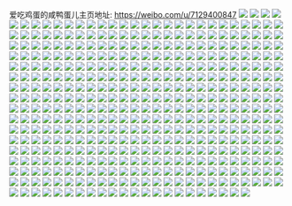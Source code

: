 爱吃鸡蛋的咸鸭蛋儿主页地址: https://weibo.com/u/7129400847 
![](https://wx4.sinaimg.cn/mw2000/007MueQfgy1h94nj8ilgaj32xu2ar1l0.jpg) 
![](https://wx4.sinaimg.cn/mw2000/007MueQfgy1h94njedvtcj32dc35sx6u.jpg) 
![](https://wx4.sinaimg.cn/mw2000/007MueQfgy1h94njgl034j32hh1s84qq.jpg) 
![](https://wx4.sinaimg.cn/mw2000/007MueQfgy1h94njj6xnhj31400u8b2a.jpg) 
![](https://wx4.sinaimg.cn/mw2000/007MueQfgy1h94njlr5dej318g0xcdtx.jpg) 
![](https://wx4.sinaimg.cn/mw2000/007MueQfgy1h94njkz8epj31400ue7wi.jpg) 
![](https://wx4.sinaimg.cn/mw2000/007MueQfgy1h94njrhq2mj335s28c1l1.jpg) 
![](https://wx4.sinaimg.cn/mw2000/007MueQfgy1h94njhggnij317o0xbtpm.jpg) 
![](https://wx4.sinaimg.cn/mw2000/007MueQfgy1h94njnm4f5j30u00oqk2s.jpg) 
![](https://wx4.sinaimg.cn/mw2000/007MueQfgy1h94njuq1mkj335s2dchdw.jpg) 
![](https://wx4.sinaimg.cn/mw2000/007MueQfgy1h94njxm8a0j32qc250x6p.jpg) 
![](https://wx4.sinaimg.cn/mw2000/007MueQfgy1h94nk09qwfj32q62bcx6p.jpg) 
![](https://wx4.sinaimg.cn/mw2000/007MueQfgy1h94nkqflc4j32vt254npg.jpg) 
![](https://wx4.sinaimg.cn/mw2000/007MueQfgy1h94nks0d6lj31j618tb29.jpg) 
![](https://wx4.sinaimg.cn/mw2000/007MueQfgy1h94nkkj8frj32dc2ag7wk.jpg) 
![](https://wx4.sinaimg.cn/mw2000/007MueQfgy1h94nkn0la7j32n91ve1ky.jpg) 
![](https://wx4.sinaimg.cn/mw2000/007MueQfgy1h94nkh6ikdj335s2dcqv8.jpg) 
![](https://wx4.sinaimg.cn/mw2000/007MueQfgy1h94nkd1ulxj32dc2ku7wj.jpg) 
![](https://wx4.sinaimg.cn/mw2000/007MueQfgy1h8m62kyfmij335s2dce85.jpg) 
![](https://wx4.sinaimg.cn/mw2000/007MueQfgy1h8m62i52k9j335s2dckjp.jpg) 
![](https://wx4.sinaimg.cn/mw2000/007MueQfgy1h8m62fbpayj32901tzhdu.jpg) 
![](https://wx4.sinaimg.cn/mw2000/007MueQfgy1h8m62mzu19j32yw298npf.jpg) 
![](https://wx4.sinaimg.cn/mw2000/007MueQfgy1h8m62r1zpuj335s2dchdw.jpg) 
![](https://wx4.sinaimg.cn/mw2000/007MueQfgy1h8m62oue3rj331327wkjn.jpg) 
![](https://wx4.sinaimg.cn/mw2000/007MueQfgy1h8m62u5on0j335s2dcx6r.jpg) 
![](https://wx4.sinaimg.cn/mw2000/007MueQfgy1h8m62dfxyfj335s2dc4qr.jpg) 
![](https://wx4.sinaimg.cn/mw2000/007MueQfgy1h8m62vu7dij32lj21nqv5.jpg) 
![](https://wx4.sinaimg.cn/mw2000/007MueQfgy1h8jy2ghlp1j337k2eob2b.jpg) 
![](https://wx4.sinaimg.cn/mw2000/007MueQfgy1h8jxyl67vnj32db2kmb2a.jpg) 
![](https://wx4.sinaimg.cn/mw2000/007MueQfgy1h8jxytwly7j32001iq7wh.jpg) 
![](https://wx4.sinaimg.cn/mw2000/007MueQfgy1h8jxzdqmaoj32b727lx6p.jpg) 
![](https://wx4.sinaimg.cn/mw2000/007MueQfgy1h8jxyz0eixj31hc14519i.jpg) 
![](https://wx4.sinaimg.cn/mw2000/007MueQfgy1h8jxy2aj02j335s2eknpj.jpg) 
![](https://wx4.sinaimg.cn/mw2000/007MueQfgy1h8jxzlvi62j31t81e1qv5.jpg) 
![](https://wx4.sinaimg.cn/mw2000/007MueQfgy1h8jy1l8noej31su1i04qq.jpg) 
![](https://wx4.sinaimg.cn/mw2000/007MueQfgy1h8jy18rvp9j335s2ewe8g.jpg) 
![](https://wx4.sinaimg.cn/mw2000/007MueQfgy1h8jy200umhj335s2dc1l0.jpg) 
![](https://wx4.sinaimg.cn/mw2000/007MueQfgy1h8jy3n6ubrj337k2eoqv6.jpg) 
![](https://wx4.sinaimg.cn/mw2000/007MueQfgy1h8jy3wkg2zj337k2eoe83.jpg) 
![](https://wx4.sinaimg.cn/mw2000/007MueQfgy1h8jy32asboj335s2dc1l2.jpg) 
![](https://wx4.sinaimg.cn/mw2000/007MueQfgy1h8jy3d6pyyj32vv24we82.jpg) 
![](https://wx4.sinaimg.cn/mw2000/007MueQfgy1h8jy47kimaj32t828ge82.jpg) 
![](https://wx4.sinaimg.cn/mw2000/007MueQfgy1h8jy5hxeyij335s2dhb2g.jpg) 
![](https://wx4.sinaimg.cn/mw2000/007MueQfgy1h8jy66wam1j32u52ahx6q.jpg) 
![](https://wx4.sinaimg.cn/mw2000/007MueQfgy1h8hufoa2syj335s27jhdw.jpg) 
![](https://wx4.sinaimg.cn/mw2000/007MueQfgy1h8huczmwkwj335s2as1l9.jpg) 
![](https://wx4.sinaimg.cn/mw2000/007MueQfgy1h8hudt15s3j32bc2d4he1.jpg) 
![](https://wx4.sinaimg.cn/mw2000/007MueQfgy1h8huee6gsdj32ko21yx6p.jpg) 
![](https://wx4.sinaimg.cn/mw2000/007MueQfgy1h8hueq9h3oj31kw1e3kdh.jpg) 
![](https://wx4.sinaimg.cn/mw2000/007MueQfgy1h8huenbfauj323e24q7wi.jpg) 
![](https://wx4.sinaimg.cn/mw2000/007MueQfgy1h8hubjhthwj335s2dchdx.jpg) 
![](https://wx4.sinaimg.cn/mw2000/007MueQfgy1h8hubxm9g7j335s2dc1l0.jpg) 
![](https://wx4.sinaimg.cn/mw2000/007MueQfgy1h8hue5juqmj32da2kc7wj.jpg) 
![](https://wx4.sinaimg.cn/mw2000/007MueQfgy1h8huez354yj335s2dcx6s.jpg) 
![](https://wx4.sinaimg.cn/mw2000/007MueQfgy1h8hufw0bzmj335s2dc4qs.jpg) 
![](https://wx4.sinaimg.cn/mw2000/007MueQfgy1h8hufa9cc7j32dc2o24qr.jpg) 
![](https://wx4.sinaimg.cn/mw2000/007MueQfgy1h8gi27z5oij335s2dcqv8.jpg) 
![](https://wx4.sinaimg.cn/mw2000/007MueQfgy1h8gi1u7t09j331w28z4qs.jpg) 
![](https://wx4.sinaimg.cn/mw2000/007MueQfgy1h8gi1a2cmaj32qy27ke82.jpg) 
![](https://wx4.sinaimg.cn/mw2000/007MueQfgy1h8gi0xslr0j330a2bo1kz.jpg) 
![](https://wx4.sinaimg.cn/mw2000/007MueQfgy1h8gi08ibtuj32dc26qkjl.jpg) 
![](https://wx4.sinaimg.cn/mw2000/007MueQfgy1h8gi0gy0zhj32dc21ee81.jpg) 
![](https://wx4.sinaimg.cn/mw2000/007MueQfgy1h8bx8ckjerj335s2dckjl.jpg) 
![](https://wx4.sinaimg.cn/mw2000/007MueQfgy1h8bx8f1atcj335s2dcnpf.jpg) 
![](https://wx4.sinaimg.cn/mw2000/007MueQfgy1h8bx8oem6gj335s2dckjn.jpg) 
![](https://wx4.sinaimg.cn/mw2000/007MueQfgy1h8bx8k5jemj330i2dcb2b.jpg) 
![](https://wx4.sinaimg.cn/mw2000/007MueQfgy1h8bx8mp06ej32w225ub2a.jpg) 
![](https://wx4.sinaimg.cn/mw2000/007MueQfgy1h8bx8uurbcj33022a0u0z.jpg) 
![](https://wx4.sinaimg.cn/mw2000/007MueQfgy1h8bx8hb79cj32kz26w1ky.jpg) 
![](https://wx4.sinaimg.cn/mw2000/007MueQfgy1h8bx8r0bh1j331r2dcb2b.jpg) 
![](https://wx4.sinaimg.cn/mw2000/007MueQfgy1h8bx8sp88zj32dc2l1x6p.jpg) 
![](https://wx4.sinaimg.cn/mw2000/007MueQfgy1h82r0bs3erj335s2dckjl.jpg) 
![](https://wx4.sinaimg.cn/mw2000/007MueQfgy1h82r07p807j335s2dchdt.jpg) 
![](https://wx4.sinaimg.cn/mw2000/007MueQfgy1h82r0t6dpij335s2dce81.jpg) 
![](https://wx4.sinaimg.cn/mw2000/007MueQfgy1h82r0nsa75j335s2dc000.jpg) 
![](https://wx4.sinaimg.cn/mw2000/007MueQfgy1h82r0frw6ij32pm274x6p.jpg) 
![](https://wx4.sinaimg.cn/mw2000/007MueQfgy1h82r05nujgj335s2dc7wj.jpg) 
![](https://wx4.sinaimg.cn/mw2000/007MueQfgy1h82r0jvt37j32pu28fkjm.jpg) 
![](https://wx4.sinaimg.cn/mw2000/007MueQfgy1h82r0s5q77j32nw25mkjm.jpg) 
![](https://wx4.sinaimg.cn/mw2000/007MueQfgy1h82r0cmk6xj30o00u60y0.jpg) 
![](https://wx4.sinaimg.cn/mw2000/007MueQfgy1h7ui9binirj335s2dchdw.jpg) 
![](https://wx4.sinaimg.cn/mw2000/007MueQfgy1h7ui97ny1kj32uw21y1ky.jpg) 
![](https://wx4.sinaimg.cn/mw2000/007MueQfgy1h7ui94b1tgj325s204hdt.jpg) 
![](https://wx4.sinaimg.cn/mw2000/007MueQfgy1h7ui92u1m1j32xd2dcu0y.jpg) 
![](https://wx4.sinaimg.cn/mw2000/007MueQfgy1h7ui98e8m3j32dc2g01kx.jpg) 
![](https://wx4.sinaimg.cn/mw2000/007MueQfgy1h7ui99o0fbj32dc25u4qr.jpg) 
![](https://wx4.sinaimg.cn/mw2000/007MueQfgy1h7ui9da0sjj32dc35sqv6.jpg) 
![](https://wx4.sinaimg.cn/mw2000/007MueQfgy1h7ui9fzeyhj329q1x3u0x.jpg) 
![](https://wx4.sinaimg.cn/mw2000/007MueQfgy1h7ui9gzcs1j32cc29rb2a.jpg) 
![](https://wx4.sinaimg.cn/mw2000/007MueQfgy1h7ui95xuqjj32dc2obqv7.jpg) 
![](https://wx4.sinaimg.cn/mw2000/007MueQfgy1h7ui9ekn3hj32dc2fe1ky.jpg) 
![](https://wx4.sinaimg.cn/mw2000/007MueQfgy1h7nnrgo98dj335s2dcb2a.jpg) 
![](https://wx4.sinaimg.cn/mw2000/007MueQfgy1h7nnrumdryj335s2dc4qr.jpg) 
![](https://wx4.sinaimg.cn/mw2000/007MueQfgy1h7nnrew7b6j32c32jeb2a.jpg) 
![](https://wx4.sinaimg.cn/mw2000/007MueQfgy1h7nnrpd2ikj32yg2bwkjm.jpg) 
![](https://wx4.sinaimg.cn/mw2000/007MueQfgy1h7nnrk1rx3j30th0r2q9f.jpg) 
![](https://wx4.sinaimg.cn/mw2000/007MueQfgy1h7nnrs2nakj335s2dcu0z.jpg) 
![](https://wx4.sinaimg.cn/mw2000/007MueQfgy1h7nns2wsh8j32wu2667wj.jpg) 
![](https://wx4.sinaimg.cn/mw2000/007MueQfgy1h7nnryyv0oj32dc26ux6p.jpg) 
![](https://wx4.sinaimg.cn/mw2000/007MueQfgy1h7nnrweb9qj32dc1p1qv5.jpg) 
![](https://wx4.sinaimg.cn/mw2000/007MueQfgy1h7nnrmm44yj335s2dckjn.jpg) 
![](https://wx4.sinaimg.cn/mw2000/007MueQfgy1h7nnrjeavgj32u92cob2b.jpg) 
![](https://wx4.sinaimg.cn/mw2000/007MueQfgy1h7fjtcmtqaj335s2dcqva.jpg) 
![](https://wx4.sinaimg.cn/mw2000/007MueQfgy1h7fjtjqootj335s2dcx6t.jpg) 
![](https://wx4.sinaimg.cn/mw2000/007MueQfgy1h7fjtpwlazj33402c0qv9.jpg) 
![](https://wx4.sinaimg.cn/mw2000/007MueQfgy1h7fju6rhe9j32tk1znnpe.jpg) 
![](https://wx4.sinaimg.cn/mw2000/007MueQfgy1h7fjuf59kyj335s2dc1l2.jpg) 
![](https://wx4.sinaimg.cn/mw2000/007MueQfgy1h7fjuaf2ylj335s2dctps.jpg) 
![](https://wx4.sinaimg.cn/mw2000/007MueQfgy1h7fjsyn291j32c03007wh.jpg) 
![](https://wx4.sinaimg.cn/mw2000/007MueQfgy1h7fjtvz183j31hc1401kx.jpg) 
![](https://wx4.sinaimg.cn/mw2000/007MueQfgy1h7fjt28uqpj32bz3334qs.jpg) 
![](https://wx4.sinaimg.cn/mw2000/007MueQfgy1h7bxw2ald3j32z32bxqv6.jpg) 
![](https://wx4.sinaimg.cn/mw2000/007MueQfgy1h7bxwbglnnj335s2dc0z8.jpg) 
![](https://wx4.sinaimg.cn/mw2000/007MueQfgy1h7bxvzoz17j335s2dcb2b.jpg) 
![](https://wx4.sinaimg.cn/mw2000/007MueQfgy1h7bxw5ti8fj335s2dcu0z.jpg) 
![](https://wx4.sinaimg.cn/mw2000/007MueQfgy1h7bxw9ea5uj32ya21s1kz.jpg) 
![](https://wx4.sinaimg.cn/mw2000/007MueQfgy1h7bxwi2e8sj335s2dc19p.jpg) 
![](https://wx4.sinaimg.cn/mw2000/007MueQfgy1h76bmxapajj335s23x4qq.jpg) 
![](https://wx4.sinaimg.cn/mw2000/007MueQfgy1h76bn4m2z3j335s2dce83.jpg) 
![](https://wx4.sinaimg.cn/mw2000/007MueQfgy1h76bn6223kj337k2eo4qr.jpg) 
![](https://wx4.sinaimg.cn/mw2000/007MueQfgy1h76bnbous8j32dc2fatcg.jpg) 
![](https://wx4.sinaimg.cn/mw2000/007MueQfgy1h76bn8oycjj335s2dc7wj.jpg) 
![](https://wx4.sinaimg.cn/mw2000/007MueQfgy1h76bn795goj326932zth7.jpg) 
![](https://wx4.sinaimg.cn/mw2000/007MueQfgy1h76bnctp9sj328o31j7az.jpg) 
![](https://wx4.sinaimg.cn/mw2000/007MueQfgy1h76bnels1sj328a33vjzy.jpg) 
![](https://wx4.sinaimg.cn/mw2000/007MueQfgy1h76bmv9evdj32z22azb2b.jpg) 
![](https://wx4.sinaimg.cn/mw2000/007MueQfgy1h76bn1ui9nj335s2dcdyz.jpg) 
![](https://wx4.sinaimg.cn/mw2000/007MueQfgy1h76bmzrwumj33202alqv6.jpg) 
![](https://wx4.sinaimg.cn/mw2000/007MueQfgy1h76bmqsazwj332n2dcx6q.jpg) 
![](https://wx4.sinaimg.cn/mw2000/007MueQfgy1h76bmt0al2j335s2dcqv7.jpg) 
![](https://wx4.sinaimg.cn/mw2000/007MueQfgy1h76bnagxioj335s2dc7wi.jpg) 
![](https://wx4.sinaimg.cn/mw2000/007MueQfgy1h76bn30v1sj32dc226qg1.jpg) 
![](https://wx4.sinaimg.cn/mw2000/007MueQfgy1h71q2j8mpxj31z41hc1kx.jpg) 
![](https://wx4.sinaimg.cn/mw2000/007MueQfgy1h71q2hb6r5j31z41hc1kx.jpg) 
![](https://wx4.sinaimg.cn/mw2000/007MueQfgy1h71q2fm7qdj30zk0k0jva.jpg) 
![](https://wx4.sinaimg.cn/mw2000/007MueQfgy1h71q2eraa7j30zk0k00ue.jpg) 
![](https://wx4.sinaimg.cn/mw2000/007MueQfgy1h71q2jugkuj318g1n9dmr.jpg) 
![](https://wx4.sinaimg.cn/mw2000/007MueQfgy1h71q2kgejqj30o011rtbv.jpg) 
![](https://wx4.sinaimg.cn/mw2000/007MueQfgy1h6i2wn8ce0j33402c01l0.jpg) 
![](https://wx4.sinaimg.cn/mw2000/007MueQfgy1h6i2wic9mhj329x33fx0w.jpg) 
![](https://wx4.sinaimg.cn/mw2000/007MueQfgy1h6i2w9p4edj32c0340h7s.jpg) 
![](https://wx4.sinaimg.cn/mw2000/007MueQfgy1h6i2wet5qdj32c0340h6v.jpg) 
![](https://wx4.sinaimg.cn/mw2000/007MueQfgy1h6frvcr0b5j335s2dc1ky.jpg) 
![](https://wx4.sinaimg.cn/mw2000/007MueQfgy1h6frve8ul0j31701siabn.jpg) 
![](https://wx4.sinaimg.cn/mw2000/007MueQfgy1h6frvdl129j30zk0qd78m.jpg) 
![](https://wx4.sinaimg.cn/mw2000/007MueQfgy1h6frvos5stj33342bc4qr.jpg) 
![](https://wx4.sinaimg.cn/mw2000/007MueQfgy1h6frvm87l1j335s2dcgsb.jpg) 
![](https://wx4.sinaimg.cn/mw2000/007MueQfgy1h6frvijhp1j32dc35sn8z.jpg) 
![](https://wx4.sinaimg.cn/mw2000/007MueQfgy1h69zrtck7hj335s2dcat0.jpg) 
![](https://wx4.sinaimg.cn/mw2000/007MueQfgy1h69zs10yraj335s2dcqv7.jpg) 
![](https://wx4.sinaimg.cn/mw2000/007MueQfgy1h69zrvu216j32dc35s0zy.jpg) 
![](https://wx4.sinaimg.cn/mw2000/007MueQfgy1h69zrwju8ij30xc18g776.jpg) 
![](https://wx4.sinaimg.cn/mw2000/007MueQfgy1h633egwahvj335s2dcgo4.jpg) 
![](https://wx4.sinaimg.cn/mw2000/007MueQfgy1h633ehnj25j31o018574e.jpg) 
![](https://wx4.sinaimg.cn/mw2000/007MueQfgy1h633f3dq18j335s276b2b.jpg) 
![](https://wx4.sinaimg.cn/mw2000/007MueQfgy1h633fkxjgmj32c03404qp.jpg) 
![](https://wx4.sinaimg.cn/mw2000/007MueQfgy1h5w4329r2hj30rs52swy0.jpg) 
![](https://wx4.sinaimg.cn/mw2000/007MueQfgy1h5w42xjip8j30rs5gzu0y.jpg) 
![](https://wx4.sinaimg.cn/mw2000/007MueQfgy1h5w42ok9wdj30rs6e6e67.jpg) 
![](https://wx4.sinaimg.cn/mw2000/007MueQfgy1h5w42s9o4fj30rs534e82.jpg) 
![](https://wx4.sinaimg.cn/mw2000/007MueQfgy1h5w43002dlj30rs4zkh45.jpg) 
![](https://wx4.sinaimg.cn/mw2000/007MueQfgy1h5w42jlt3mj30rs4alnav.jpg) 
![](https://wx4.sinaimg.cn/mw2000/007MueQfgy1h5w42lv1fcj30rs3g7dra.jpg) 
![](https://wx4.sinaimg.cn/mw2000/007MueQfgy1h5w42ux843j30rs4fqb2a.jpg) 
![](https://wx4.sinaimg.cn/mw2000/007MueQfgy1h5w42hz0f9j30tm35tq9e.jpg) 
![](https://wx4.sinaimg.cn/mw2000/007MueQfgy1h5tny50o2kj31400u0amk.jpg) 
![](https://wx4.sinaimg.cn/mw2000/007MueQfgy1h5tnxtigd9j32z32ag1dq.jpg) 
![](https://wx4.sinaimg.cn/mw2000/007MueQfgy1h5tnxz3zh3j335s2dcavy.jpg) 
![](https://wx4.sinaimg.cn/mw2000/007MueQfgy1h5tnxw1uekj32zu2bn4qr.jpg) 
![](https://wx4.sinaimg.cn/mw2000/007MueQfgy1h5tny2hcymj32dc35skic.jpg) 
![](https://wx4.sinaimg.cn/mw2000/007MueQfgy1h5tny49xplj32dc2x8hdu.jpg) 
![](https://wx4.sinaimg.cn/mw2000/007MueQfgy1h5rf3mgo1zj335s2dcb2c.jpg) 
![](https://wx4.sinaimg.cn/mw2000/007MueQfgy1h5rf3qbjn0j335s29onpf.jpg) 
![](https://wx4.sinaimg.cn/mw2000/007MueQfgy1h5rf3tgz1pj330i1h9qv6.jpg) 
![](https://wx4.sinaimg.cn/mw2000/007MueQfgy1h5rf3xrppoj32v32cjkjn.jpg) 
![](https://wx4.sinaimg.cn/mw2000/007MueQfgy1h5rf3iaphfj318g1n9n4h.jpg) 
![](https://wx4.sinaimg.cn/mw2000/007MueQfgy1h5rf3zd1dij31hc140tpn.jpg) 
![](https://wx4.sinaimg.cn/mw2000/007MueQfgy1h5gztbds76j335s2dcb2b.jpg) 
![](https://wx4.sinaimg.cn/mw2000/007MueQfgy1h5gztipc6lj32dc2tbe84.jpg) 
![](https://wx4.sinaimg.cn/mw2000/007MueQfgy1h5gztfz0cvj33412d71l0.jpg) 
![](https://wx4.sinaimg.cn/mw2000/007MueQfgy1h5gztm20p4j335s2dcu0z.jpg) 
![](https://wx4.sinaimg.cn/mw2000/007MueQfgy1h5gzt4j8rhj31f613tnpd.jpg) 
![](https://wx4.sinaimg.cn/mw2000/007MueQfgy1h5gztohlogj335s2dce83.jpg) 
![](https://wx4.sinaimg.cn/mw2000/007MueQfgy1h5gztdizhmj32pj24d4qq.jpg) 
![](https://wx4.sinaimg.cn/mw2000/007MueQfgy1h5gzt6xbedj330c26khdu.jpg) 
![](https://wx4.sinaimg.cn/mw2000/007MueQfgy1h5gzttsrb5j32dc2vjhdv.jpg) 
![](https://wx4.sinaimg.cn/mw2000/007MueQfgy1h56io8yujfj335s2dchdw.jpg) 
![](https://wx4.sinaimg.cn/mw2000/007MueQfgy1h56ioo8veij32xc23uhdu.jpg) 
![](https://wx4.sinaimg.cn/mw2000/007MueQfgy1h56io3l85sj335s2b3b2b.jpg) 
![](https://wx4.sinaimg.cn/mw2000/007MueQfgy1h56ioey95pj330728fqv7.jpg) 
![](https://wx4.sinaimg.cn/mw2000/007MueQfgy1h56ioke7pwj335s2dc1l0.jpg) 
![](https://wx4.sinaimg.cn/mw2000/007MueQfgy1h56iobacz5j335s2dc4qs.jpg) 
![](https://wx4.sinaimg.cn/mw2000/007MueQfgy1h4yiiu8dcij335s2dcb2a.jpg) 
![](https://wx4.sinaimg.cn/mw2000/007MueQfgy1h4yij2u3vlj32c03324qs.jpg) 
![](https://wx4.sinaimg.cn/mw2000/007MueQfgy1h4yiixxamzj32bz2prkjm.jpg) 
![](https://wx4.sinaimg.cn/mw2000/007MueQfgy1h4yijb4ydej335s2dce83.jpg) 
![](https://wx4.sinaimg.cn/mw2000/007MueQfgy1h4yijgi34ej335s2dcqv7.jpg) 
![](https://wx4.sinaimg.cn/mw2000/007MueQfgy1h4yijufrwrj335s2dc7wl.jpg) 
![](https://wx4.sinaimg.cn/mw2000/007MueQfgy1h4yiipkvp8j31zy1jk7we.jpg) 
![](https://wx4.sinaimg.cn/mw2000/007MueQfgy1h4yiifz1alj318g0xctsm.jpg) 
![](https://wx4.sinaimg.cn/mw2000/007MueQfgy1h4yik59qjwj335s2dc7wj.jpg) 
![](https://wx4.sinaimg.cn/mw2000/007MueQfgy1h4yiimhf5wj335s2dchdv.jpg) 
![](https://wx4.sinaimg.cn/mw2000/007MueQfgy1h4yik0n8g6j335s2dcnpf.jpg) 
![](https://wx4.sinaimg.cn/mw2000/007MueQfgy1h4yikh8srtj335s2aze84.jpg) 
![](https://wx4.sinaimg.cn/mw2000/007MueQfgy1h4yikodi9ej335g26hu0z.jpg) 
![](https://wx4.sinaimg.cn/mw2000/007MueQfgy1h4yiks16ffj32dc303hdw.jpg) 
![](https://wx4.sinaimg.cn/mw2000/007MueQfgy1h4yil43d73j335s2dcb2b.jpg) 
![](https://wx4.sinaimg.cn/mw2000/007MueQfgy1h4yikzstkyj335s2dc4qs.jpg) 
![](https://wx4.sinaimg.cn/mw2000/007MueQfgy1h4yil6q7u7j335s2dcu0y.jpg) 
![](https://wx4.sinaimg.cn/mw2000/007MueQfgy1h4yikukz4cj32cq2r5kjm.jpg) 
![](https://wx4.sinaimg.cn/mw2000/007MueQfgy1h4jh9a6w2mj31400u0apr.jpg) 
![](https://wx4.sinaimg.cn/mw2000/007MueQfgy1h4jh9k8ar1j335s2b6b2c.jpg) 
![](https://wx4.sinaimg.cn/mw2000/007MueQfgy1h4jh8ufrzkj335s2dc4qs.jpg) 
![](https://wx4.sinaimg.cn/mw2000/007MueQfgy1h4jh8yrzvlj335s2dc4qr.jpg) 
![](https://wx4.sinaimg.cn/mw2000/007MueQfgy1h4jh97cph5j335s2dcx6r.jpg) 
![](https://wx4.sinaimg.cn/mw2000/007MueQfgy1h4jh9p1fzhj335s2dckjm.jpg) 
![](https://wx4.sinaimg.cn/mw2000/007MueQfgy1h4dp5oenn1j335s2dc7wj.jpg) 
![](https://wx4.sinaimg.cn/mw2000/007MueQfgy1h4dp5sxe3dj31uo1i07wh.jpg) 
![](https://wx4.sinaimg.cn/mw2000/007MueQfgy1h4dp63t5utj31400u0151.jpg) 
![](https://wx4.sinaimg.cn/mw2000/007MueQfgy1h4dp5qzmabj31e313we01.jpg) 
![](https://wx4.sinaimg.cn/mw2000/007MueQfgy1h4dp638ruwj33402c0e82.jpg) 
![](https://wx4.sinaimg.cn/mw2000/007MueQfgy1h4dp5pebfaj3179114nex.jpg) 
![](https://wx4.sinaimg.cn/mw2000/007MueQfgy1h4dp5krhp0j31400u0afg.jpg) 
![](https://wx4.sinaimg.cn/mw2000/007MueQfgy1h4dp5u8m3jj31hc140kdp.jpg) 
![](https://wx4.sinaimg.cn/mw2000/007MueQfgy1h4dp5x9o8wj32sj25pkjm.jpg) 
![](https://wx4.sinaimg.cn/mw2000/007MueQfgy1h40h9jup56j335s27t7wk.jpg) 
![](https://wx4.sinaimg.cn/mw2000/007MueQfgy1h40h92nd46j33402c0u10.jpg) 
![](https://wx4.sinaimg.cn/mw2000/007MueQfgy1h40h8z9uxaj335s2a7u10.jpg) 
![](https://wx4.sinaimg.cn/mw2000/007MueQfgy1h40h9g2vp6j335s2dcb2c.jpg) 
![](https://wx4.sinaimg.cn/mw2000/007MueQfgy1h40h961as5j335s2dcu0z.jpg) 
![](https://wx4.sinaimg.cn/mw2000/007MueQfgy1h40h9cgwfcj335s2dcqv7.jpg) 
![](https://wx4.sinaimg.cn/mw2000/007MueQfgy1h40h99ez9vj335s2dckjo.jpg) 
![](https://wx4.sinaimg.cn/mw2000/007MueQfgy1h40h9o7saaj31ba0zg44k.jpg) 
![](https://wx4.sinaimg.cn/mw2000/007MueQfgy1h40h9npo9dj335s2dc7wj.jpg) 
![](https://wx4.sinaimg.cn/mw2000/007MueQfgy1h3wd93wg8xj34tc37k4qx.jpg) 
![](https://wx4.sinaimg.cn/mw2000/007MueQfgy1h3wd8idwycj34tc37kb2f.jpg) 
![](https://wx4.sinaimg.cn/mw2000/007MueQfgy1h3wd8q7hs3j337k4tcnph.jpg) 
![](https://wx4.sinaimg.cn/mw2000/007MueQfgy1h3wd972t8wj323v35shdu.jpg) 
![](https://wx4.sinaimg.cn/mw2000/007MueQfgy1h3wd9aog8wj323v35snpd.jpg) 
![](https://wx4.sinaimg.cn/mw2000/007MueQfgy1h3wd8wgzelj337k4tcqv8.jpg) 
![](https://wx4.sinaimg.cn/mw2000/007MueQfgy1h3wd9daj11j323v35s1ky.jpg) 
![](https://wx4.sinaimg.cn/mw2000/007MueQfgy1h3wd9izh0gj337k4tcnpk.jpg) 
![](https://wx4.sinaimg.cn/mw2000/007MueQfgy1h3wd9shqm0j337k4tcqvd.jpg) 
![](https://wx4.sinaimg.cn/mw2000/007MueQfgy1h3wda7fzrjj337k4tc7wp.jpg) 
![](https://wx4.sinaimg.cn/mw2000/007MueQfgy1h3wdafvhpvj337k4tckju.jpg) 
![](https://wx4.sinaimg.cn/mw2000/007MueQfgy1h3wd9zxbfmj337k4tc1l4.jpg) 
![](https://wx4.sinaimg.cn/mw2000/007MueQfgy1h3wdamseopj34tc37kb2h.jpg) 
![](https://wx4.sinaimg.cn/mw2000/007MueQfgy1h3wdaqk7zoj323v35sb2a.jpg) 
![](https://wx4.sinaimg.cn/mw2000/007MueQfgy1h3wdawaw1rj337k4tc1l1.jpg) 
![](https://wx4.sinaimg.cn/mw2000/007MueQfgy1h3no7f2llfj335s2dcu0y.jpg) 
![](https://wx4.sinaimg.cn/mw2000/007MueQfgy1h3no7oczonj30t535thdt.jpg) 
![](https://wx4.sinaimg.cn/mw2000/007MueQfgy1h3no7me4mwj30uw35t7wh.jpg) 
![](https://wx4.sinaimg.cn/mw2000/007MueQfgy1h3no7hyao8j312j35shdu.jpg) 
![](https://wx4.sinaimg.cn/mw2000/007MueQfgy1h3no7phqluj30xc186h1o.jpg) 
![](https://wx4.sinaimg.cn/mw2000/007MueQfgy1h3no7kl9doj314335tx6p.jpg) 
![](https://wx4.sinaimg.cn/mw2000/007MueQfgy1h3no7tizncj31hc1404qp.jpg) 
![](https://wx4.sinaimg.cn/mw2000/007MueQfgy1h3no7s19u0j32c020n1ky.jpg) 
![](https://wx4.sinaimg.cn/mw2000/007MueQfgy1h3no7wfvczj333y2cnb2a.jpg) 
![](https://wx4.sinaimg.cn/mw2000/007MueQfly1h3lz7c24byj33402c01kz.jpg) 
![](https://wx4.sinaimg.cn/mw2000/007MueQfly1h3lz7obneuj318g0xaqnx.jpg) 
![](https://wx4.sinaimg.cn/mw2000/007MueQfly1h3lz75c0p1j335s2dc7wk.jpg) 
![](https://wx4.sinaimg.cn/mw2000/007MueQfly1h3lz7hw2j1j32by2owu0x.jpg) 
![](https://wx4.sinaimg.cn/mw2000/007MueQfly1h3lz83fy0vj333z2c27wj.jpg) 
![](https://wx4.sinaimg.cn/mw2000/007MueQfly1h3lz7mgxsij324d2puu0x.jpg) 
![](https://wx4.sinaimg.cn/mw2000/007MueQfly1h3lz6ns1gjj335s29jnpe.jpg) 
![](https://wx4.sinaimg.cn/mw2000/007MueQfly1h3lz7uywnqj325l2d0kjm.jpg) 
![](https://wx4.sinaimg.cn/mw2000/007MueQfly1h3lz6v66kaj32dc2jqnpe.jpg) 
![](https://wx4.sinaimg.cn/mw2000/007MueQfly1h3kieiwl17j335s2dcb2b.jpg) 
![](https://wx4.sinaimg.cn/mw2000/007MueQfly1h3kijv42d6j333z2d0e82.jpg) 
![](https://wx4.sinaimg.cn/mw2000/007MueQfly1h3kihyoyn1j335s2dce84.jpg) 
![](https://wx4.sinaimg.cn/mw2000/007MueQfly1h3kiru7991j314012uk6y.jpg) 
![](https://wx4.sinaimg.cn/mw2000/007MueQfly1h3kirdvwy3j314010awx5.jpg) 
![](https://wx4.sinaimg.cn/mw2000/007MueQfly1h3kise0ax8j314017eh3t.jpg) 
![](https://wx4.sinaimg.cn/mw2000/007MueQfly1h3kinmyff8j335s2dchdw.jpg) 
![](https://wx4.sinaimg.cn/mw2000/007MueQfly1h3kikh9mfqj314016y1dt.jpg) 
![](https://wx4.sinaimg.cn/mw2000/007MueQfly1h3kiqvrbx8j335s2dcqv8.jpg) 
![](https://wx4.sinaimg.cn/mw2000/007MueQfgy1h35t06p7jjj335s2dcu0z.jpg) 
![](https://wx4.sinaimg.cn/mw2000/007MueQfgy1h35t03no7cj335s2dce83.jpg) 
![](https://wx4.sinaimg.cn/mw2000/007MueQfgy1h35szxlo7nj32az29e7wj.jpg) 
![](https://wx4.sinaimg.cn/mw2000/007MueQfgy1h35szlojaej335s2dchdw.jpg) 
![](https://wx4.sinaimg.cn/mw2000/007MueQfgy1h35szsp0l6j335s2dc1kz.jpg) 
![](https://wx4.sinaimg.cn/mw2000/007MueQfgy1h35szoba70j335s2dcnpf.jpg) 
![](https://wx4.sinaimg.cn/mw2000/007MueQfgy1h35t00upnvj335s2dcx6r.jpg) 
![](https://wx4.sinaimg.cn/mw2000/007MueQfgy1h35szeqsqaj335s2dcb2b.jpg) 
![](https://wx4.sinaimg.cn/mw2000/007MueQfgy1h35sziprznj32rn2bfqv6.jpg) 
![](https://wx4.sinaimg.cn/mw2000/007MueQfgy1h2bphdd06ej30uv0u0tfa.jpg) 
![](https://wx4.sinaimg.cn/mw2000/007MueQfgy1h2bphcsyugj30ym0u0123.jpg) 
![](https://wx4.sinaimg.cn/mw2000/007MueQfgy1h2bphftqxqj31400u0qbv.jpg) 
![](https://wx4.sinaimg.cn/mw2000/007MueQfgy1h2bph75ph4j31400u0jxt.jpg) 
![](https://wx4.sinaimg.cn/mw2000/007MueQfgy1h2bph85oupj30yt0u0n19.jpg) 
![](https://wx4.sinaimg.cn/mw2000/007MueQfgy1h2bphenyvqj31400u0q92.jpg) 
![](https://wx4.sinaimg.cn/mw2000/007MueQfgy1h2bph6jkenj31400u0451.jpg) 
![](https://wx4.sinaimg.cn/mw2000/007MueQfgy1h2bph7qe0qj31400u0n6c.jpg) 
![](https://wx4.sinaimg.cn/mw2000/007MueQfgy1h2bph4dzo5j313x0u0qaj.jpg) 
![](https://wx4.sinaimg.cn/mw2000/007MueQfgy1h2bph5uto7j31400u046h.jpg) 
![](https://wx4.sinaimg.cn/mw2000/007MueQfgy1h2bph50vk7j312y0u0q92.jpg) 
![](https://wx4.sinaimg.cn/mw2000/007MueQfgy1h2bph1rztvj31400u0dki.jpg) 
![](https://wx4.sinaimg.cn/mw2000/007MueQfgy1h2bph2dmayj31400u0wod.jpg) 
![](https://wx4.sinaimg.cn/mw2000/007MueQfgy1h2bph3625ej314j0u0qbl.jpg) 
![](https://wx4.sinaimg.cn/mw2000/007MueQfgy1h2bphffdxnj317h0p1agu.jpg) 
![](https://wx4.sinaimg.cn/mw2000/007MueQfgy1h2bphf28glj31400u0gs6.jpg) 
![](https://wx4.sinaimg.cn/mw2000/007MueQfgy1h2bphe7ft0j319m0u0jyh.jpg) 
![](https://wx4.sinaimg.cn/mw2000/007MueQfgy1h2bphdqxz6j31400u00y7.jpg) 
![](https://wx4.sinaimg.cn/mw2000/007MueQfgy1h2bow27yusj316x0u049h.jpg) 
![](https://wx4.sinaimg.cn/mw2000/007MueQfgy1h2bow0vovoj31750u07em.jpg) 
![](https://wx4.sinaimg.cn/mw2000/007MueQfgy1h2bovwze5jj31a00u0k3c.jpg) 
![](https://wx4.sinaimg.cn/mw2000/007MueQfgy1h2bovxo19ij31750u0jzr.jpg) 
![](https://wx4.sinaimg.cn/mw2000/007MueQfgy1h2bovz210fj31400u0wos.jpg) 
![](https://wx4.sinaimg.cn/mw2000/007MueQfgy1h2bow1krwzj31400u0n7x.jpg) 
![](https://wx4.sinaimg.cn/mw2000/007MueQfgy1h2bow3r07vj316l0u0k25.jpg) 
![](https://wx4.sinaimg.cn/mw2000/007MueQfgy1h2bovybgagj31400u0wlp.jpg) 
![](https://wx4.sinaimg.cn/mw2000/007MueQfgy1h2bovzucy8j30u00yudlp.jpg) 
![](https://wx4.sinaimg.cn/mw2000/007MueQfgy1h2bow68xedj31400u0k0j.jpg) 
![](https://wx4.sinaimg.cn/mw2000/007MueQfgy1h2bow35fdhj315h0u0gxg.jpg) 
![](https://wx4.sinaimg.cn/mw2000/007MueQfgy1h2bow0avfgj313j0u079l.jpg) 
![](https://wx4.sinaimg.cn/mw2000/007MueQfgy1h2bow523gej31ah0u0ala.jpg) 
![](https://wx4.sinaimg.cn/mw2000/007MueQfgy1h2bow4e0t4j312j0u0gw7.jpg) 
![](https://wx4.sinaimg.cn/mw2000/007MueQfgy1h2bow7cwc2j31280u0tg5.jpg) 
![](https://wx4.sinaimg.cn/mw2000/007MueQfgy1h2bow83dlxj31400u0wn7.jpg) 
![](https://wx4.sinaimg.cn/mw2000/007MueQfgy1h2bow8lh7lj31om0u07it.jpg) 
![](https://wx4.sinaimg.cn/mw2000/007MueQfgy1h2bowhc6izj311a0u0agt.jpg) 
![](https://wx4.sinaimg.cn/mw2000/007MueQfgy1h1l7ww6dq3j30u00u0aey.jpg) 
![](https://wx4.sinaimg.cn/mw2000/007MueQfgy1h1l7wu90cmj30u00u0dkm.jpg) 
![](https://wx4.sinaimg.cn/mw2000/007MueQfgy1h1l7ws31tbj316o1kw4ah.jpg) 
![](https://wx4.sinaimg.cn/mw2000/007MueQfgy1h1l7wwyu6xj30u00uojxr.jpg) 
![](https://wx4.sinaimg.cn/mw2000/007MueQfgy1h1bx4r5r32j32791ob4qq.jpg) 
![](https://wx4.sinaimg.cn/mw2000/007MueQfgy1h1bx4irn23j31mu193npd.jpg) 
![](https://wx4.sinaimg.cn/mw2000/007MueQfgy1h1bx4884rqj32tc240b2d.jpg) 
![](https://wx4.sinaimg.cn/mw2000/007MueQfgy1h1bx4cvmsvj32tc240kjn.jpg) 
![](https://wx4.sinaimg.cn/mw2000/007MueQfgy1h1bx4svs5nj30u00zwgzw.jpg) 
![](https://wx4.sinaimg.cn/mw2000/007MueQfgy1h1bx41962nj31nx17qqv5.jpg) 
![](https://wx4.sinaimg.cn/mw2000/007MueQfgy1h1bx4dunp4j30u0140ndd.jpg) 
![](https://wx4.sinaimg.cn/mw2000/007MueQfgy1h1bx4tzc4dj30u011u17n.jpg) 
![](https://wx4.sinaimg.cn/mw2000/007MueQfgy1h1bx4fcy6qj30u0148ka0.jpg) 
![](https://wx4.sinaimg.cn/mw2000/007MueQfgy1h13n62r62bj33342bcx6p.jpg) 
![](https://wx4.sinaimg.cn/mw2000/007MueQfgy1h13n64jyp3j32tc2407wh.jpg) 
![](https://wx4.sinaimg.cn/mw2000/007MueQfgy1h13n68rhwnj32bc25w7wh.jpg) 
![](https://wx4.sinaimg.cn/mw2000/007MueQfgy1h13n6aylgmj32pb20phdt.jpg) 
![](https://wx4.sinaimg.cn/mw2000/007MueQfgy1h13n6cx60yj32bc2321kx.jpg) 
![](https://wx4.sinaimg.cn/mw2000/007MueQfgy1h13n6gbspbj32402mokjl.jpg) 
![](https://wx4.sinaimg.cn/mw2000/007MueQfgy1h13n6igxvfj32402fwe81.jpg) 
![](https://wx4.sinaimg.cn/mw2000/007MueQfgy1h13n6khxkoj323o2gme81.jpg) 
![](https://wx4.sinaimg.cn/mw2000/007MueQfgy1h13n6n2heij32402abhdu.jpg) 
![](https://wx4.sinaimg.cn/mw2000/007MueQfgy1h0y38sstf8j32kp26h1l0.jpg) 
![](https://wx4.sinaimg.cn/mw2000/007MueQfgy1h0y39gm06uj33342bc4qr.jpg) 
![](https://wx4.sinaimg.cn/mw2000/007MueQfgy1h0y3bqbvjyj33342bc7wj.jpg) 
![](https://wx4.sinaimg.cn/mw2000/007MueQfgy1h0y38frm7zj33342bcu0y.jpg) 
![](https://wx4.sinaimg.cn/mw2000/007MueQfgy1h0y38clfonj321o2g1e83.jpg) 
![](https://wx4.sinaimg.cn/mw2000/007MueQfgy1h0y38l7819j33342bcu0z.jpg) 
![](https://wx4.sinaimg.cn/mw2000/007MueQfgy1h0y38hgsdoj30u014s4gj.jpg) 
![](https://wx4.sinaimg.cn/mw2000/007MueQfgy1h0y38of319j33342bckjm.jpg) 
![](https://wx4.sinaimg.cn/mw2000/007MueQfgy1h0y386o9k2j30u014oaiu.jpg) 
![](https://wx4.sinaimg.cn/mw2000/007MueQfgy1h0fjd1web8j32bc2rzx6s.jpg) 
![](https://wx4.sinaimg.cn/mw2000/007MueQfgy1h0fjcqoqamj314535r4qq.jpg) 
![](https://wx4.sinaimg.cn/mw2000/007MueQfgy1h0fjctge8vj32tc240b2b.jpg) 
![](https://wx4.sinaimg.cn/mw2000/007MueQfgy1h0fjcn3k9jj31gh35rx6q.jpg) 
![](https://wx4.sinaimg.cn/mw2000/007MueQfgy1h0fjcwe5d0j33342bce83.jpg) 
![](https://wx4.sinaimg.cn/mw2000/007MueQfgy1h0fjcinylvj310b35r1ky.jpg) 
![](https://wx4.sinaimg.cn/mw2000/007MueQfgy1h0fje05vlkj31z41hcnmf.jpg) 
![](https://wx4.sinaimg.cn/mw2000/007MueQfgy1h0fjd3vhs6j31z41hc1kx.jpg) 
![](https://wx4.sinaimg.cn/mw2000/007MueQfgy1h0fjcfxutfj30uk3p6npd.jpg) 
![](https://wx4.sinaimg.cn/mw2000/007MueQfgy1h08leoqp32j32qk1sux6p.jpg) 
![](https://wx4.sinaimg.cn/mw2000/007MueQfgy1h08letfywmj32p11wj7wi.jpg) 
![](https://wx4.sinaimg.cn/mw2000/007MueQfgy1h08lexcp51j32bc253kjl.jpg) 
![](https://wx4.sinaimg.cn/mw2000/007MueQfgy1h08lf0zkeqj32bc20hb29.jpg) 
![](https://wx4.sinaimg.cn/mw2000/007MueQfgy1h08lh1g3e2j33342bcb2b.jpg) 
![](https://wx4.sinaimg.cn/mw2000/007MueQfgy1h08lh8isr4j32ud21v1kz.jpg) 
![](https://wx4.sinaimg.cn/mw2000/007MueQfgy1h08liuu6yrj333424vkjm.jpg) 
![](https://wx4.sinaimg.cn/mw2000/007MueQfgy1h08lj12s6sj32w01wqx6q.jpg) 
![](https://wx4.sinaimg.cn/mw2000/007MueQfgy1h08lj774kdj33342bcnpe.jpg) 
![](https://wx4.sinaimg.cn/mw2000/007MueQfgy1h08ljesildj33342bc000.jpg) 
![](https://wx4.sinaimg.cn/mw2000/007MueQfgy1h08ljl1h3vj32ng1ushdt.jpg) 
![](https://wx4.sinaimg.cn/mw2000/007MueQfgy1h08lkomjxhj32c02al4qr.jpg) 
![](https://wx4.sinaimg.cn/mw2000/007MueQfgy1h08lkwaq4wj33342bchdu.jpg) 
![](https://wx4.sinaimg.cn/mw2000/007MueQfgy1h08ll49qotj33342bcnpe.jpg) 
![](https://wx4.sinaimg.cn/mw2000/007MueQfgy1h08ll9njhlj33342bcu0x.jpg) 
![](https://wx4.sinaimg.cn/mw2000/007MueQfgy1h08llg644sj33342bce82.jpg) 
![](https://wx4.sinaimg.cn/mw2000/007MueQfgy1h08llnidnnj332e21ke81.jpg) 
![](https://wx4.sinaimg.cn/mw2000/007MueQfgy1h08lnqsh3wj33342bckjl.jpg) 
![](https://wx4.sinaimg.cn/mw2000/007MueQfgy1h08laeqhwzj32c0340e82.jpg) 
![](https://wx4.sinaimg.cn/mw2000/007MueQfgy1h08laikv4wj32c02xs7wi.jpg) 
![](https://wx4.sinaimg.cn/mw2000/007MueQfgy1h08lalduglj321f2yv7wi.jpg) 
![](https://wx4.sinaimg.cn/mw2000/007MueQfgy1h08lao4nrdj32ar340kjm.jpg) 
![](https://wx4.sinaimg.cn/mw2000/007MueQfgy1h08lar4h40j32a5340hdu.jpg) 
![](https://wx4.sinaimg.cn/mw2000/007MueQfgy1h08las2l0yj310617mqa3.jpg) 
![](https://wx4.sinaimg.cn/mw2000/007MueQfgy1h08lasxrwrj31461f0k1e.jpg) 
![](https://wx4.sinaimg.cn/mw2000/007MueQfgy1h08lavod0pj32b3340x6p.jpg) 
![](https://wx4.sinaimg.cn/mw2000/007MueQfgy1h08laxiwf1j32by340tp8.jpg) 
![](https://wx4.sinaimg.cn/mw2000/007MueQfgy1h08lb063p0j32c02qe7wi.jpg) 
![](https://wx4.sinaimg.cn/mw2000/007MueQfgy1h08lb2cj2aj32c02rs1ky.jpg) 
![](https://wx4.sinaimg.cn/mw2000/007MueQfgy1h08lb5ipl0j3228340qv5.jpg) 
![](https://wx4.sinaimg.cn/mw2000/007MueQfgy1h08lb9phymj31uy2tlnpd.jpg) 
![](https://wx4.sinaimg.cn/mw2000/007MueQfgy1h08lbathr9j316o1kwk26.jpg) 
![](https://wx4.sinaimg.cn/mw2000/007MueQfgy1h08lbbwt3fj31381ien5o.jpg) 
![](https://wx4.sinaimg.cn/mw2000/007MueQfgy1h08lbcp0ujj316o1kw7cu.jpg) 
![](https://wx4.sinaimg.cn/mw2000/007MueQfgy1h08lbdh7dgj316o1da46m.jpg) 
![](https://wx4.sinaimg.cn/mw2000/007MueQfgy1h08lcof78oj32ay340hdu.jpg) 
![](https://wx4.sinaimg.cn/mw2000/007MueQfgy1gyqbjmmi1uj337k4tc1l2.jpg) 
![](https://wx4.sinaimg.cn/mw2000/007MueQfgy1gyqbjvcu5rj32db3jzb2b.jpg) 
![](https://wx4.sinaimg.cn/mw2000/007MueQfgy1gyqbk6jyp4j337k4tcqva.jpg) 
![](https://wx4.sinaimg.cn/mw2000/007MueQfgy1gyqblm6xdxj34tc37k7wp.jpg) 
![](https://wx4.sinaimg.cn/mw2000/007MueQfgy1gyqbmku6w4j337k4tcb2e.jpg) 
![](https://wx4.sinaimg.cn/mw2000/007MueQfgy1gyqbmum848j34tc37kb2f.jpg) 
![](https://wx4.sinaimg.cn/mw2000/007MueQfgy1gyqbn4wk5hj34tc37ke89.jpg) 
![](https://wx4.sinaimg.cn/mw2000/007MueQfgy1gyqbng55xsj34tc37k4qx.jpg) 
![](https://wx4.sinaimg.cn/mw2000/007MueQfgy1gyqbnrh0b8j337k4tc4qx.jpg) 
![](https://wx4.sinaimg.cn/mw2000/007MueQfgy1gygz7d54j7j31z41hcne3.jpg) 
![](https://wx4.sinaimg.cn/mw2000/007MueQfgy1gygz7ehat6j31kw16anf9.jpg) 
![](https://wx4.sinaimg.cn/mw2000/007MueQfgy1gwv9haf8h2j33342bcqv9.jpg) 
![](https://wx4.sinaimg.cn/mw2000/007MueQfgy1gwv9h2g7suj30uy342b2b.jpg) 
![](https://wx4.sinaimg.cn/mw2000/007MueQfgy1gwv9hgxx26j32au340b2d.jpg) 
![](https://wx4.sinaimg.cn/mw2000/007MueQfgy1gwv9gxg44yj30uk3mpb2b.jpg) 
![](https://wx4.sinaimg.cn/mw2000/007MueQfgy1gwv9hu6dzmj31z41hc4qp.jpg) 
![](https://wx4.sinaimg.cn/mw2000/007MueQfgy1gwv9gr5cdsj30uk3ofkjm.jpg) 
![](https://wx4.sinaimg.cn/mw2000/007MueQfgy1gwv9hqnnmkj32au3404qs.jpg) 
![](https://wx4.sinaimg.cn/mw2000/007MueQfgy1gwv9hvmhjoj30u014knd1.jpg) 
![](https://wx4.sinaimg.cn/mw2000/007MueQfgy1gwv9hk4favj316o1l3tt1.jpg) 
![](https://wx4.sinaimg.cn/mw2000/007MueQfgy1gv05iq352kj61z41hdaqx02.jpg) 
![](https://wx4.sinaimg.cn/mw2000/007MueQfgy1gv05iry47vj61z41hcwy202.jpg) 
![](https://wx4.sinaimg.cn/mw2000/007MueQfgy1gv05id1m30j61z41hc7it02.jpg) 
![](https://wx4.sinaimg.cn/mw2000/007MueQfgy1gv05iepr6kj61z41g1arf02.jpg) 
![](https://wx4.sinaimg.cn/mw2000/007MueQfgy1gv05imhw0uj61z41f6k8d02.jpg) 
![](https://wx4.sinaimg.cn/mw2000/007MueQfgy1gv05ih8ln4j61z41fb4hi02.jpg) 
![](https://wx4.sinaimg.cn/mw2000/007MueQfgy1gv05ikvrdej61kw182tsh02.jpg) 
![](https://wx4.sinaimg.cn/mw2000/007MueQfgy1gv05ij16lnj61kw186kdz02.jpg) 
![](https://wx4.sinaimg.cn/mw2000/007MueQfgy1gv05io9n2zj61kw1864hz02.jpg) 
